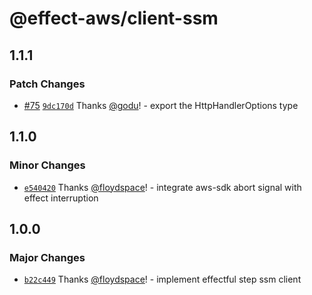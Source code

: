# @effect-aws/client-ssm

## 1.1.1

### Patch Changes

- [#75](https://github.com/floydspace/effect-aws/pull/75) [`9dc170d`](https://github.com/floydspace/effect-aws/commit/9dc170d975c04888bbc7ca7b241b4b5265668fb5) Thanks [@godu](https://github.com/godu)! - export the HttpHandlerOptions type

## 1.1.0

### Minor Changes

- [`e540420`](https://github.com/floydspace/effect-aws/commit/e5404208c2438e1e1546637a8edbbdc1c9468850) Thanks [@floydspace](https://github.com/floydspace)! - integrate aws-sdk abort signal with effect interruption

## 1.0.0

### Major Changes

- [`b22c449`](https://github.com/floydspace/effect-aws/commit/b22c44924a2fdf2892b7a08f4ec7f3df2c154b8a) Thanks [@floydspace](https://github.com/floydspace)! - implement effectful step ssm client
